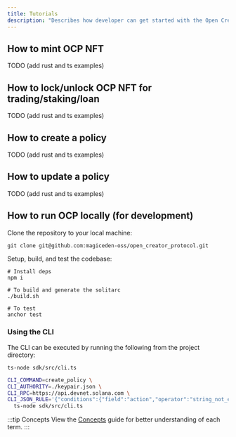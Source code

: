 ```yaml
---
title: Tutorials
description: "Describes how developer can get started with the Open Creator Protocol."
---
```


## How to mint OCP NFT
TODO (add rust and ts examples)

## How to lock/unlock OCP NFT for trading/staking/loan
TODO (add rust and ts examples)

## How to create a policy
TODO (add rust and ts examples)

## How to update a policy
TODO (add rust and ts examples)

## How to run OCP locally (for development)

Clone the repository to your local machine:

```shell
git clone git@github.com:magiceden-oss/open_creator_protocol.git
```

Setup, build, and test the codebase:

```shell
# Install deps
npm i

# To build and generate the solitarc
./build.sh

# To test
anchor test
```

### Using the CLI

The CLI can be executed by running the following from the project directory:

```shell
ts-node sdk/src/cli.ts
```

```bash
CLI_COMMAND=create_policy \
CLI_AUTHORITY=./keypair.json \
CLI_RPC=https://api.devnet.solana.com \
CLI_JSON_RULE='{"conditions":{"field":"action","operator":"string_not_equals","value":""},"events":[]}' \
  ts-node sdk/src/cli.ts
```

:::tip Concepts
View the [Concepts](02-concepts.md) guide for better understanding of each term.
:::
